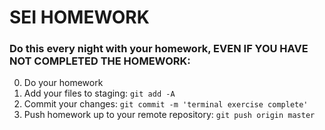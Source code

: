# SEI HOMEWORK

### Do this every night with your homework, EVEN IF YOU HAVE NOT COMPLETED THE HOMEWORK:
0. Do your homework
1. Add your files to staging: `git add -A`
2. Commit your changes: `git commit -m 'terminal exercise complete'`
3. Push homework up to your remote repository: `git push origin master`
